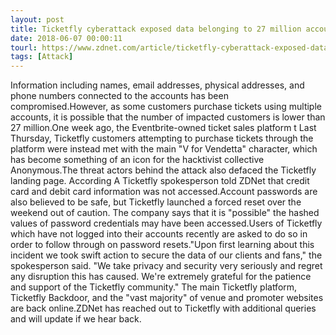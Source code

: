 ```yaml
---
layout: post
title: Ticketfly cyberattack exposed data belonging to 27 million accounts
date: 2018-06-07 00:00:11
tourl: https://www.zdnet.com/article/ticketfly-cyberattack-exposed-data-belonging-to-27-million-accounts/
tags: [Attack]
---
```

Information including names, email addresses, physical addresses, and phone numbers connected to the accounts has been compromised.However, as some customers purchase tickets using multiple accounts, it is possible that the number of impacted customers is lower than 27 million.One week ago, the Eventbrite-owned ticket sales platform t Last Thursday, Ticketfly customers attempting to purchase tickets through the platform were instead met with the main "V for Vendetta" character, which has become something of an icon for the hacktivist collective Anonymous.The threat actors behind the attack also defaced the Ticketfly landing page. According A Ticketfly spokesperson told ZDNet that credit card and debit card information was not accessed.Account passwords are also believed to be safe, but Ticketfly launched a forced reset over the weekend out of caution. The company says that it is "possible" the hashed values of password credentials may have been accessed.Users of Ticketfly which have not logged into their accounts recently are asked to do so in order to follow through on password resets."Upon first learning about this incident we took swift action to secure the data of our clients and fans," the spokesperson said. "We take privacy and security very seriously and regret any disruption this has caused. We're extremely grateful for the patience and support of the Ticketfly community." The main Ticketfly platform, Ticketfly Backdoor, and the "vast majority" of venue and promoter websites are back online.ZDNet has reached out to Ticketfly with additional queries and will update if we hear back.